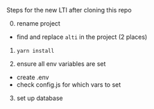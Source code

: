 Steps for the new LTI after cloning this repo

0. rename project
 * find and replace `alti` in the project (2 places)

1. `yarn install`

2. ensure all env variables are set
 * create .env
 * check config.js for which vars to set

3. set up database
